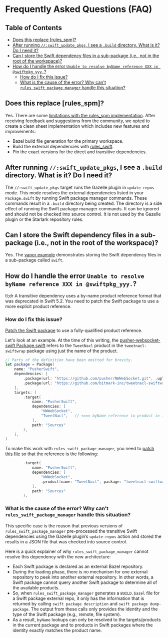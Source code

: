 # Frequently Asked Questions (FAQ)

## Table of Contents

<!-- MARKDOWN TOC: BEGIN -->
* [Does this replace [rules_spm]?](#does-this-replace-rules_spm)
* [After running `//:swift_update_pkgs`, I see a `.build` directory. What is it? Do I need it?](#after-running-swift_update_pkgs-i-see-a-build-directory-what-is-it-do-i-need-it)
* [Can I store the Swift dependency files in a sub-package (i.e., not in the root of the workspace)?](#can-i-store-the-swift-dependency-files-in-a-sub-package-ie-not-in-the-root-of-the-workspace)
* [How do I handle the error `Unable to resolve byName reference XXX in @swiftpkg_yyy.`?](#how-do-i-handle-the-error-unable-to-resolve-byname-reference-xxx-in-swiftpkg_yyy)
  * [How do I fix this issue?](#how-do-i-fix-this-issue)
  * [What is the cause of the error? Why can't `rules_swift_package_manager` handle this situation?](#what-is-the-cause-of-the-error-why-cant-rules_swift_package_manager-handle-this-situation)
  <!-- MARKDOWN TOC: END -->

## Does this replace [rules_spm]?

Yes. There are some [limitations with the rules_spm
implementation](https://github.com/cgrindel/rules_spm/discussions/157). After receiving feedback and
suggestions from the community, we opted to create a clean sheet implementation which includes new
features and improvements:

- Bazel build file generation for the primary workspace.
- Build the external dependencies with [rules_swift].
- Pin the exact versions for the direct and transitive dependencies.

## After running `//:swift_update_pkgs`, I see a `.build` directory. What is it? Do I need it?

The `//:swift_update_pkgs` target runs the Gazelle plugin in `update-repos` mode. This mode
resolves the external dependencies listed in your `Package.swift` by running Swift package manager
commands. These commands result in a `.build` directory being created. The directory is a side
effect of running the Swift package manager commands. It can be ignored and should not be checked
into source control. It is not used by the Gazelle plugin or the Starlark repository rules.

## Can I store the Swift dependency files in a sub-package (i.e., not in the root of the workspace)?

Yes. The [vapor example] demonstrates storing the Swift dependency files in a sub-package called
`swift`.

## How do I handle the error `Unable to resolve byName reference XXX in @swiftpkg_yyy.`?

tl;dr A transitive dependency uses a by-name product reference format that was deprecated in Swift
5.2. You need to patch the Swift package to use a more explicit product reference.

### How do I fix this issue?

[Patch the Swift package] to use a fully-qualified product reference.

Let's look at an example. At the time of this writing, the [pusher-websocket-swift Package.swift]
refers to the `TweetNacl` product in the `tweetnacl-swiftwrap` package using just the name of the
product.

```swift
// Parts of the definition have been omitted for brevity.
let package = Package(
    name: "PusherSwift",
    dependencies: [
        .package(url: "https://github.com/pusher/NWWebSocket.git", .upToNextMajor(from: "0.5.4")),
        .package(url: "https://github.com/bitmark-inc/tweetnacl-swiftwrap", .upToNextMajor(from: "1.0.0")),
    ],
    targets: [
        .target(
            name: "PusherSwift",
            dependencies: [
                "NWWebSocket",
                "TweetNacl",   // <=== byName reference to product in tweetnacl-swiftwrap
            ],
            path: "Sources"
        ),
    ],
)
```

To make this work with `rules_swift_package_manager`, you need to [patch this file] so that the
reference is the following:

```swift
        .target(
            name: "PusherSwift",
            dependencies: [
                "NWWebSocket",
                .product(name: "TweetNacl", package: "tweetnacl-swiftwrap"),  // <=== Explicit ref
            ],
            path: "Sources"
        ),
```

### What is the cause of the error? Why can't `rules_swift_package_manager` handle this situation?

This specific case is the reason that previous versions of `rules_swift_package_manager`
pre-processed the transitive Swift dependencies using the Gazelle plugin’s `update-repos` action and
stored the results in a JSON file that was checked into source control.

Here is a quick explainer of why `rules_swift_package_manager` cannot resolve this dependency with
the new architecture:

- Each Swift package is declared as an external Bazel repository.
- During the loading phase, there is no mechanism for one external repository to peek into another
  external repository. In other words, a Swift package cannot query another Swift package to
  determine all of the available products.
- So, when `rules_swift_package_manager` generates a `BUILD.bazel` file for a Swift package external
  repo, it only has the information that is returned by calling `swift package description` and
  `swift package dump-package`. The output from these calls only provides the identity and the type
  of the Swift package (e.g., remote, file system).
- As a result, `byName` lookups can only be resolved to the targets/products in the current package
  and to products in Swift packages where the identity exactly matches the product name.

[Patch the Swift package]: /docs/patch_swift_package.md
[patch this file]: /docs/patch_swift_package.md
[pusher-websocket-swift Package.swift]: https://github.com/pusher/pusher-websocket-swift/blob/886341f9dad453c9822f2525136ee2006a6c3c9e/Package.swift
[rules_swift]: https://github.com/bazelbuild/rules_swift
[vapor example]: /examples/vapor_example
